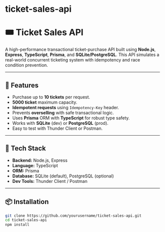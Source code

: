 # ticket-sales-api
# 🎟️ Ticket Sales API

A high-performance transactional ticket-purchase API built using **Node.js**, **Express**, **TypeScript**, **Prisma**, and **SQLite/PostgreSQL**. This API simulates a real-world concurrent ticketing system with idempotency and race condition prevention.

---

## 🚀 Features

- Purchase up to **10 tickets** per request.
- **5000 ticket** maximum capacity.
- **Idempotent requests** using `Idempotency-Key` header.
- Prevents **overselling** with safe transactional logic.
- Uses **Prisma** ORM with **TypeScript** for robust type safety.
- Works with **SQLite** (dev) or **PostgreSQL** (prod).
- Easy to test with Thunder Client or Postman.

---

## 🧱 Tech Stack

- **Backend:** Node.js, Express
- **Language:** TypeScript
- **ORM:** Prisma
- **Database:** SQLite (default), PostgreSQL (optional)
- **Dev Tools:** Thunder Client / Postman

---

## 📦 Installation

```bash
git clone https://github.com/yourusername/ticket-sales-api.git
cd ticket-sales-api
npm install

